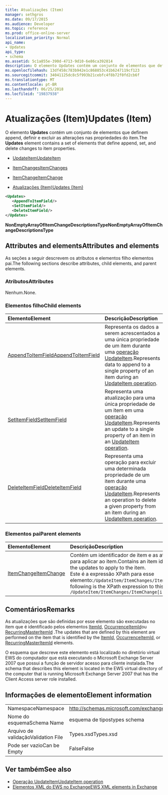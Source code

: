 ```yaml
---
title: Atualizações (Item)
manager: sethgros
ms.date: 09/17/2015
ms.audience: Developer
ms.topic: reference
ms.prod: office-online-server
localization_priority: Normal
api_name:
- Updates
api_type:
- schema
ms.assetid: 5c1a855e-390d-4713-9d10-6e86ca392814
description: O elemento Updates contém um conjunto de elementos que definem append, definir e excluir as alterações nas propriedades do item.
ms.openlocfilehash: 13df458c783b942e1c868853c41b6247119cf123
ms.sourcegitcommit: 34041125dc8c5f993b21cebfc4f8b72f0fd2cb6f
ms.translationtype: MT
ms.contentlocale: pt-BR
ms.lasthandoff: 06/25/2018
ms.locfileid: "19837938"
---
```

# <a name="updates-item"></a><span data-ttu-id="790df-103">Atualizações (Item)</span><span class="sxs-lookup"><span data-stu-id="790df-103">Updates (Item)</span></span>

<span data-ttu-id="790df-104">O elemento **Updates** contém um conjunto de elementos que definem append, definir e excluir as alterações nas propriedades do item.</span><span class="sxs-lookup"><span data-stu-id="790df-104">The **Updates** element contains a set of elements that define append, set, and delete changes to item properties.</span></span> 
  
- [<span data-ttu-id="790df-105">UpdateItem</span><span class="sxs-lookup"><span data-stu-id="790df-105">UpdateItem</span></span>](updateitem.md)
  
- [<span data-ttu-id="790df-106">ItemChanges</span><span class="sxs-lookup"><span data-stu-id="790df-106">ItemChanges</span></span>](itemchanges.md)
  
- [<span data-ttu-id="790df-107">ItemChange</span><span class="sxs-lookup"><span data-stu-id="790df-107">ItemChange</span></span>](itemchange.md)
  
- [<span data-ttu-id="790df-108">Atualizações (Item)</span><span class="sxs-lookup"><span data-stu-id="790df-108">Updates (Item)</span></span>](updates-item.md)
  
```xml
<Updates>
   <AppendToItemField/>
   <SetItemField/>
   <DeleteItemField/>
</Updates>
```

<span data-ttu-id="790df-109">**NonEmptyArrayOfItemChangeDescriptionsType**</span><span class="sxs-lookup"><span data-stu-id="790df-109">**NonEmptyArrayOfItemChangeDescriptionsType**</span></span>

## <a name="attributes-and-elements"></a><span data-ttu-id="790df-110">Attributes and elements</span><span class="sxs-lookup"><span data-stu-id="790df-110">Attributes and elements</span></span>

<span data-ttu-id="790df-111">As seções a seguir descrevem os atributos e elementos filho elementos pai.</span><span class="sxs-lookup"><span data-stu-id="790df-111">The following sections describe attributes, child elements, and parent elements.</span></span>
  
### <a name="attributes"></a><span data-ttu-id="790df-112">Atributos</span><span class="sxs-lookup"><span data-stu-id="790df-112">Attributes</span></span>

<span data-ttu-id="790df-113">Nenhum.</span><span class="sxs-lookup"><span data-stu-id="790df-113">None.</span></span>
  
### <a name="child-elements"></a><span data-ttu-id="790df-114">Elementos filho</span><span class="sxs-lookup"><span data-stu-id="790df-114">Child elements</span></span>

|<span data-ttu-id="790df-115">**Elemento**</span><span class="sxs-lookup"><span data-stu-id="790df-115">**Element**</span></span>|<span data-ttu-id="790df-116">**Descrição**</span><span class="sxs-lookup"><span data-stu-id="790df-116">**Description**</span></span>|
|:-----|:-----|
|[<span data-ttu-id="790df-117">AppendToItemField</span><span class="sxs-lookup"><span data-stu-id="790df-117">AppendToItemField</span></span>](appendtoitemfield.md) <br/> |<span data-ttu-id="790df-118">Representa os dados a serem acrescentados a uma única propriedade de um item durante uma [operação UpdateItem](updateitem-operation.md).</span><span class="sxs-lookup"><span data-stu-id="790df-118">Represents data to append to a single property of an item during an [UpdateItem operation](updateitem-operation.md).</span></span>  <br/> |
|[<span data-ttu-id="790df-119">SetItemField</span><span class="sxs-lookup"><span data-stu-id="790df-119">SetItemField</span></span>](setitemfield.md) <br/> |<span data-ttu-id="790df-120">Representa uma atualização para uma única propriedade de um item em uma [operação UpdateItem](updateitem-operation.md).</span><span class="sxs-lookup"><span data-stu-id="790df-120">Represents an update to a single property of an item in an [UpdateItem operation](updateitem-operation.md).</span></span>  <br/> |
|[<span data-ttu-id="790df-121">DeleteItemField</span><span class="sxs-lookup"><span data-stu-id="790df-121">DeleteItemField</span></span>](deleteitemfield.md) <br/> |<span data-ttu-id="790df-122">Representa uma operação para excluir uma determinada propriedade de um item durante uma [operação UpdateItem](updateitem-operation.md).</span><span class="sxs-lookup"><span data-stu-id="790df-122">Represents an operation to delete a given property from an item during an [UpdateItem operation](updateitem-operation.md).</span></span>  <br/> |
   
### <a name="parent-elements"></a><span data-ttu-id="790df-123">Elementos pai</span><span class="sxs-lookup"><span data-stu-id="790df-123">Parent elements</span></span>

|<span data-ttu-id="790df-124">**Elemento**</span><span class="sxs-lookup"><span data-stu-id="790df-124">**Element**</span></span>|<span data-ttu-id="790df-125">**Descrição**</span><span class="sxs-lookup"><span data-stu-id="790df-125">**Description**</span></span>|
|:-----|:-----|
|[<span data-ttu-id="790df-126">ItemChange</span><span class="sxs-lookup"><span data-stu-id="790df-126">ItemChange</span></span>](itemchange.md) <br/> |<span data-ttu-id="790df-127">Contém um identificador de item e as atualizações para aplicar ao item.</span><span class="sxs-lookup"><span data-stu-id="790df-127">Contains an item identifier and the updates to apply to the item.</span></span>  <br/> <span data-ttu-id="790df-128">Este é a expressão XPath para esse elemento:`/UpdateItem/ItemChanges/ItemChange[i]`</span><span class="sxs-lookup"><span data-stu-id="790df-128">The following is the XPath expression to this element:  `/UpdateItem/ItemChanges/ItemChange[i]`</span></span> <br/> |
   
## <a name="remarks"></a><span data-ttu-id="790df-129">Comentários</span><span class="sxs-lookup"><span data-stu-id="790df-129">Remarks</span></span>

<span data-ttu-id="790df-130">As atualizações que são definidas por esse elemento são executadas no item que é identificado pelos elementos [ItemId](itemid.md), [OccurrenceItemId](occurrenceitemid.md)ou [RecurringMasterItemId](recurringmasteritemid.md) .</span><span class="sxs-lookup"><span data-stu-id="790df-130">The updates that are defined by this element are performed on the item that is identified by the [ItemId](itemid.md), [OccurrenceItemId](occurrenceitemid.md), or [RecurringMasterItemId](recurringmasteritemid.md) elements.</span></span> 
  
<span data-ttu-id="790df-131">O esquema que descreve este elemento está localizado no diretório virtual EWS do computador que está executando o Microsoft Exchange Server 2007 que possui a função de servidor acesso para cliente instalada.</span><span class="sxs-lookup"><span data-stu-id="790df-131">The schema that describes this element is located in the EWS virtual directory of the computer that is running Microsoft Exchange Server 2007 that has the Client Access server role installed.</span></span>
  
## <a name="element-information"></a><span data-ttu-id="790df-132">Informações de elemento</span><span class="sxs-lookup"><span data-stu-id="790df-132">Element information</span></span>

|||
|:-----|:-----|
|<span data-ttu-id="790df-133">Namespace</span><span class="sxs-lookup"><span data-stu-id="790df-133">Namespace</span></span>  <br/> |http://schemas.microsoft.com/exchange/services/2006/types  <br/> |
|<span data-ttu-id="790df-134">Nome do esquema</span><span class="sxs-lookup"><span data-stu-id="790df-134">Schema Name</span></span>  <br/> |<span data-ttu-id="790df-135">esquema de tipos</span><span class="sxs-lookup"><span data-stu-id="790df-135">types schema</span></span>  <br/> |
|<span data-ttu-id="790df-136">Arquivo de validação</span><span class="sxs-lookup"><span data-stu-id="790df-136">Validation File</span></span>  <br/> |<span data-ttu-id="790df-137">Types.xsd</span><span class="sxs-lookup"><span data-stu-id="790df-137">Types.xsd</span></span>  <br/> |
|<span data-ttu-id="790df-138">Pode ser vazio</span><span class="sxs-lookup"><span data-stu-id="790df-138">Can be Empty</span></span>  <br/> |<span data-ttu-id="790df-139">False</span><span class="sxs-lookup"><span data-stu-id="790df-139">False</span></span>  <br/> |
   
## <a name="see-also"></a><span data-ttu-id="790df-140">Ver também</span><span class="sxs-lookup"><span data-stu-id="790df-140">See also</span></span>

- [<span data-ttu-id="790df-141">Operação UpdateItem</span><span class="sxs-lookup"><span data-stu-id="790df-141">UpdateItem operation</span></span>](updateitem-operation.md)
- [<span data-ttu-id="790df-142">Elementos XML do EWS no Exchange</span><span class="sxs-lookup"><span data-stu-id="790df-142">EWS XML elements in Exchange</span></span>](ews-xml-elements-in-exchange.md)

